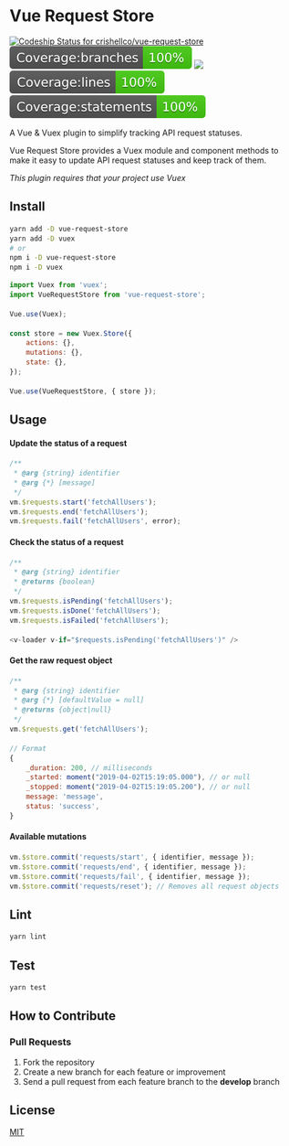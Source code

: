 # Vue Request Store
[![Codeship Status for crishellco/vue-request-store](https://app.codeship.com/projects/6fc2e700-35f9-0137-5a4a-56926ea83142/status?branch=master)](https://app.codeship.com/projects/332904)
![](badges/badge-branches.svg)
![](badges/badge-functionss.svg)
![](badges/badge-lines.svg)
![](badges/badge-statements.svg)

A Vue & Vuex plugin to simplify tracking API request statuses.

Vue Request Store provides a Vuex module and component methods to make it easy to update API request statuses and keep track of them.

_This plugin requires that your project use Vuex_

## Install

```bash
yarn add -D vue-request-store
yarn add -D vuex
# or
npm i -D vue-request-store
npm i -D vuex
```

```javascript
import Vuex from 'vuex';
import VueRequestStore from 'vue-request-store';

Vue.use(Vuex);

const store = new Vuex.Store({
    actions: {},
    mutations: {},
    state: {},
});

Vue.use(VueRequestStore, { store });
```

## Usage

#### Update the status of a request
```javascript
/**
 * @arg {string} identifier
 * @arg {*} [message]
 */
vm.$requests.start('fetchAllUsers');
vm.$requests.end('fetchAllUsers');
vm.$requests.fail('fetchAllUsers', error);

```

#### Check the status of a request
```javascript
/**
 * @arg {string} identifier
 * @returns {boolean}
 */
vm.$requests.isPending('fetchAllUsers');
vm.$requests.isDone('fetchAllUsers');
vm.$requests.isFailed('fetchAllUsers');

<v-loader v-if="$requests.isPending('fetchAllUsers')" />

```

#### Get the raw request object
```javascript
/**
 * @arg {string} identifier
 * @arg {*} [defaultValue = null]
 * @returns {object|null}
 */
vm.$requests.get('fetchAllUsers');

// Format
{
    _duration: 200, // milliseconds
    _started: moment("2019-04-02T15:19:05.000"), // or null
    _stopped: moment("2019-04-02T15:19:05.200"), // or null
    message: 'message',
    status: 'success',
}
```

#### Available mutations
```javascript
vm.$store.commit('requests/start', { identifier, message });
vm.$store.commit('requests/end', { identifier, message });
vm.$store.commit('requests/fail', { identifier, message });
vm.$store.commit('requests/reset'); // Removes all request objects
```

## Lint
```bash
yarn lint
```

## Test
```bash
yarn test
```

## How to Contribute

### Pull Requests

1. Fork the repository
2. Create a new branch for each feature or improvement
3. Send a pull request from each feature branch to the **develop** branch

## License

[MIT](http://opensource.org/licenses/MIT)
